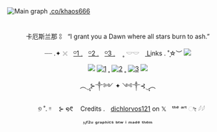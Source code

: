 <div align="center">

![Main graph](https://64.media.tumblr.com/0e36414e51aabc71222a6fe11028a59f/081686e8d961337c-70/s2048x3072/3c79550342bf436619c203e2634fc362d51e2e6c.pnj)
[.co/khaos666](https://rentry.co/khaos666)ㅤㅤ ㅤㅤ ㅤㅤ ㅤㅤ ㅤㅤ ㅤㅤ ㅤㅤ ㅤㅤ ㅤㅤ ㅤㅤ ㅤㅤ ㅤㅤ ㅤㅤ ㅤㅤ ㅤㅤ ㅤ

卡厄斯兰那 𓃊ㅤ“I grant you a Dawn where all stars burn to ash.”

┈┈ .✦ 𓏴ㅤ[ᴼ1 𓈒](https://rentry.co/FurinaTheFountain)ㅤ[ᴼ2 𓈒](https://khaos666.carrd.co/)ㅤ[ᴼ3 𓈒](https://furinathefountain.atabook.org/)ㅤ ˳ 𓎟𓎟ㅤ L͟i͟nks  .    ˚̣̣̣☆︶  ![](https://64.media.tumblr.com/7631269534214a041029ecbca648b216/081686e8d961337c-ac/s75x75_c1/8b12a48121e7f6fda02ac6a8780dc3423f42f927.gifv)


![](https://64.media.tumblr.com/cc3ff266f483c5a7f45e730c008012ca/081686e8d961337c-05/s75x75_c1/232b0d8922388587bbdeaff1f21ebab539fb0a6f.webp) [![1](https://64.media.tumblr.com/63da2be9792f54be1a7cc71e47818bd0/828870b2d99689c2-b1/s75x75_c1/72514a3f363f3701c3bb830c89ce5d3a555aa3cf.pnj)](https://rentry.co/linkrose) ˳ [![2](https://64.media.tumblr.com/e15cdc53fe9810a04873f876f09a57e9/828870b2d99689c2-db/s75x75_c1/703fb8a8389c30b88b84ce08b67049e8891c9c70.pnj)](https://rentry.co/Rose1kins) ˳ [![3](https://64.media.tumblr.com/022a22573d89c8013404b4fcb91ab53f/828870b2d99689c2-53/s75x75_c1/dfaa245137fc6a286a52aad01fdd3d65574bdda9.pnj)](https://rentry.co/byiInts) ![](https://64.media.tumblr.com/7631269534214a041029ecbca648b216/081686e8d961337c-ac/s75x75_c1/8b12a48121e7f6fda02ac6a8780dc3423f42f927.gifv)



︵‿̩͙⊱༒︎༻ ✦ ༺༒︎⊰‿̩͙︵

ㅤ
୭ ˚. ᵎᵎ ㅤ⊱ ໑᱖ㅤ Credits .ㅤ[dichlorvos121](https://x.com/dichlorvos121) on 𝕏ㅤᵗʰᵉ ᵃʳᵗ ೀ 𓆪𓆪

ᴺᶠ²ᵘ ᵍʳᵃᵖʰⁱᶜˢ ᵇᵗʷ ⁱ ᵐᵃᵈᵉ ᵗʰᵉᵐ
